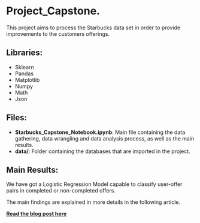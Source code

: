 # Project_Capstone.
This project aims to process the Starbucks data set in order to provide improvements to the customers offerings.

## Libraries:
- Sklearn
- Pandas
- Matplotlib
- Numpy
- Math
- Json

## Files:
- **Starbucks_Capstone_Notebook.ipynb**: Main file containing the data gathering, data wrangling and data analysis process, as well as the main results.
- **data/**: Folder containing the databases that are imported in the project.

## Main Results:
We have got a Logistic Regression Model capable to classify user-offer pairs in completed or non-completed offers.

The main findings are explained in more details in the following article.

[**Read the blog post here**](https://yagiz-dursun.medium.com/assessing-starbucks-app-data-c1b0955d03d9)
